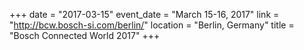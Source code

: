 +++
date = "2017-03-15"
event_date = "March 15-16, 2017"
link = "http://bcw.bosch-si.com/berlin/"
location = "Berlin, Germany"
title = "Bosch Connected World 2017"
+++
